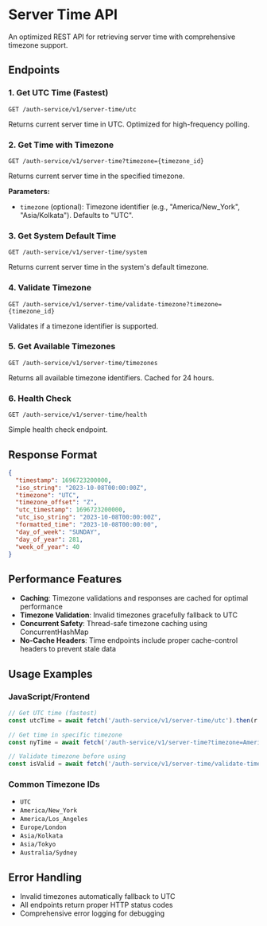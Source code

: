 # Server Time API

An optimized REST API for retrieving server time with comprehensive timezone support.

## Endpoints

### 1. Get UTC Time (Fastest)
```
GET /auth-service/v1/server-time/utc
```
Returns current server time in UTC. Optimized for high-frequency polling.

### 2. Get Time with Timezone
```
GET /auth-service/v1/server-time?timezone={timezone_id}
```
Returns current server time in the specified timezone.

**Parameters:**
- `timezone` (optional): Timezone identifier (e.g., "America/New_York", "Asia/Kolkata"). Defaults to "UTC".

### 3. Get System Default Time
```
GET /auth-service/v1/server-time/system
```
Returns current server time in the system's default timezone.

### 4. Validate Timezone
```
GET /auth-service/v1/server-time/validate-timezone?timezone={timezone_id}
```
Validates if a timezone identifier is supported.

### 5. Get Available Timezones
```
GET /auth-service/v1/server-time/timezones
```
Returns all available timezone identifiers. Cached for 24 hours.

### 6. Health Check
```
GET /auth-service/v1/server-time/health
```
Simple health check endpoint.

## Response Format

```json
{
  "timestamp": 1696723200000,
  "iso_string": "2023-10-08T00:00:00Z",
  "timezone": "UTC",
  "timezone_offset": "Z",
  "utc_timestamp": 1696723200000,
  "utc_iso_string": "2023-10-08T00:00:00Z",
  "formatted_time": "2023-10-08T00:00:00",
  "day_of_week": "SUNDAY",
  "day_of_year": 281,
  "week_of_year": 40
}
```

## Performance Features

- **Caching**: Timezone validations and responses are cached for optimal performance
- **Timezone Validation**: Invalid timezones gracefully fallback to UTC
- **Concurrent Safety**: Thread-safe timezone caching using ConcurrentHashMap
- **No-Cache Headers**: Time endpoints include proper cache-control headers to prevent stale data

## Usage Examples

### JavaScript/Frontend
```javascript
// Get UTC time (fastest)
const utcTime = await fetch('/auth-service/v1/server-time/utc').then(r => r.json());

// Get time in specific timezone
const nyTime = await fetch('/auth-service/v1/server-time?timezone=America/New_York').then(r => r.json());

// Validate timezone before using
const isValid = await fetch('/auth-service/v1/server-time/validate-timezone?timezone=Asia/Kolkata').then(r => r.json());
```

### Common Timezone IDs
- `UTC`
- `America/New_York`
- `America/Los_Angeles`
- `Europe/London`
- `Asia/Kolkata`
- `Asia/Tokyo`
- `Australia/Sydney`

## Error Handling

- Invalid timezones automatically fallback to UTC
- All endpoints return proper HTTP status codes
- Comprehensive error logging for debugging
